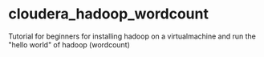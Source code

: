 # cloudera_hadoop_wordcount
Tutorial for beginners for installing hadoop on a virtualmachine and run the "hello world" of hadoop (wordcount)
